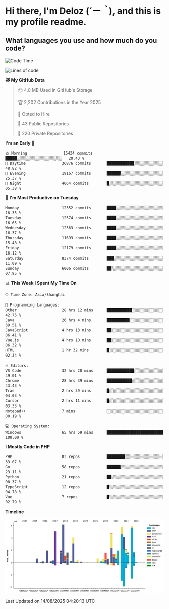 # **Hi there, I'm Deloz (*´ー｀*), and this is my profile readme.**

## **What languages you use and how much do you code?**

<!--START_SECTION:waka-->
![Code Time](http://img.shields.io/badge/Code%20Time-7%2C140%20hrs%208%20mins-blue)

![Lines of code](https://img.shields.io/badge/From%20Hello%20World%20I%27ve%20Written-58.8%20million%20lines%20of%20code-blue)

**🐱 My GitHub Data** 

> 📦 4.0 MB Used in GitHub's Storage 
 > 
> 🏆 2,202 Contributions in the Year 2025
 > 
> 💼 Opted to Hire
 > 
> 📜 43 Public Repositories 
 > 
> 🔑 220 Private Repositories 
 > 
**I'm an Early 🐤** 

```text
🌞 Morning                15434 commits       █████░░░░░░░░░░░░░░░░░░░░   20.43 % 
🌆 Daytime                36876 commits       ████████████░░░░░░░░░░░░░   48.82 % 
🌃 Evening                19167 commits       ██████░░░░░░░░░░░░░░░░░░░   25.37 % 
🌙 Night                  4064 commits        █░░░░░░░░░░░░░░░░░░░░░░░░   05.38 % 
```
📅 **I'm Most Productive on Tuesday** 

```text
Monday                   12352 commits       ████░░░░░░░░░░░░░░░░░░░░░   16.35 % 
Tuesday                  12574 commits       ████░░░░░░░░░░░░░░░░░░░░░   16.65 % 
Wednesday                12363 commits       ████░░░░░░░░░░░░░░░░░░░░░   16.37 % 
Thursday                 11693 commits       ████░░░░░░░░░░░░░░░░░░░░░   15.48 % 
Friday                   12179 commits       ████░░░░░░░░░░░░░░░░░░░░░   16.12 % 
Saturday                 8374 commits        ███░░░░░░░░░░░░░░░░░░░░░░   11.09 % 
Sunday                   6006 commits        ██░░░░░░░░░░░░░░░░░░░░░░░   07.95 % 
```


📊 **This Week I Spent My Time On** 

```text
🕑︎ Time Zone: Asia/Shanghai

💬 Programming Languages: 
Other                    28 hrs 12 mins      ███████████░░░░░░░░░░░░░░   42.75 % 
Java                     26 hrs 4 mins       ██████████░░░░░░░░░░░░░░░   39.51 % 
JavaScript               4 hrs 13 mins       ██░░░░░░░░░░░░░░░░░░░░░░░   06.41 % 
Vue.js                   4 hrs 10 mins       ██░░░░░░░░░░░░░░░░░░░░░░░   06.32 % 
HTML                     1 hr 32 mins        █░░░░░░░░░░░░░░░░░░░░░░░░   02.34 % 

🔥 Editors: 
VS Code                  32 hrs 20 mins      ████████████░░░░░░░░░░░░░   49.01 % 
Chrome                   28 hrs 39 mins      ███████████░░░░░░░░░░░░░░   43.43 % 
Trae                     2 hrs 39 mins       █░░░░░░░░░░░░░░░░░░░░░░░░   04.03 % 
Cursor                   2 hrs 11 mins       █░░░░░░░░░░░░░░░░░░░░░░░░   03.33 % 
Notepad++                7 mins              ░░░░░░░░░░░░░░░░░░░░░░░░░   00.19 % 

💻 Operating System: 
Windows                  65 hrs 59 mins      █████████████████████████   100.00 % 
```

**I Mostly Code in PHP** 

```text
PHP                      83 repos            ████████░░░░░░░░░░░░░░░░░   33.07 % 
Go                       58 repos            ██████░░░░░░░░░░░░░░░░░░░   23.11 % 
Python                   21 repos            ██░░░░░░░░░░░░░░░░░░░░░░░   08.37 % 
TypeScript               12 repos            █░░░░░░░░░░░░░░░░░░░░░░░░   04.78 % 
Vue                      7 repos             █░░░░░░░░░░░░░░░░░░░░░░░░   02.79 % 
```



**Timeline**

![Lines of Code chart](https://raw.githubusercontent.com/deloz/deloz/main/assets/bar_graph.png)


 Last Updated on 14/08/2025 04:20:13 UTC
<!--END_SECTION:waka-->
